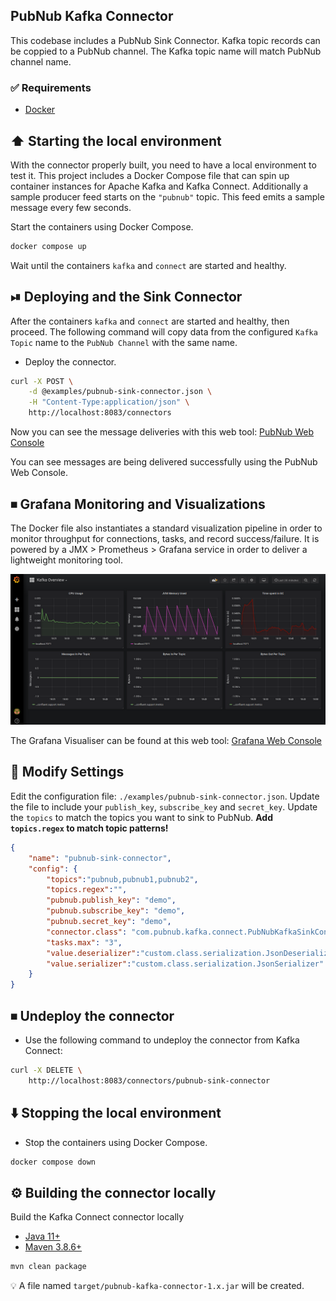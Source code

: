 ## PubNub Kafka Connector

This codebase includes a PubNub Sink Connector.
Kafka topic records can be coppied to a PubNub channel.
The Kafka topic name will match PubNub channel name.

### ✅ Requirements

* [Docker](https://www.docker.com/get-started)

## ⬆️  Starting the local environment

With the connector properly built, you need to have a local environment to test it.
This project includes a Docker Compose file that can spin up container instances for Apache Kafka and Kafka Connect.
Additionally a sample producer feed starts on the `"pubnub"` topic.
This feed emits a sample message every few seconds.

Start the containers using Docker Compose.

```bash
docker compose up
```

Wait until the containers `kafka` and `connect` are started and healthy.

## ⏯ Deploying and the Sink Connector

After the containers `kafka` and `connect` are started and healthy, then proceed.
The following command will copy data from the configured
`Kafka Topic` name to the `PubNub Channel` with the same name.

* Deploy the connector.

```bash
curl -X POST \
    -d @examples/pubnub-sink-connector.json \
    -H "Content-Type:application/json" \
    http://localhost:8083/connectors
```

Now you can see the message deliveries with this web tool:
[PubNub Web Console](https://stephenlb.github.io/pubnub-tools/console/console.html?channel=pubnub&origin=ps.pndsn.com&sub=demo&pub=demo&ssl=true)

You can see messages are being delivered successfully using the PubNub Web Console.

## ⏹ Grafana Monitoring and Visualizations
The Docker file also instantiates a standard visualization pipeline in order to monitor throughput for connections, tasks, and
record success/failure. It is powered by a JMX > Prometheus > Grafana service in order to deliver a lightweight monitoring tool.

![Grafana Pipeline](img/1_b6bdh5s5X_tjiim3DFqB-Q.png)

The Grafana Visualiser can be found at this web tool: [Grafana Web Console](http://localhost:3000/)

## 📝 Modify Settings

Edit the configuration file: `./examples/pubnub-sink-connector.json`.
Update the file to include your `publish_key`, `subscribe_key` and `secret_key`.
Update the `topics` to match the topics you want to sink to PubNub.
**Add `topics.regex` to match topic patterns!**

```json
{
    "name": "pubnub-sink-connector",
    "config": {
        "topics":"pubnub,pubnub1,pubnub2",
        "topics.regex":"",
        "pubnub.publish_key": "demo",
        "pubnub.subscribe_key": "demo",
        "pubnub.secret_key": "demo",
        "connector.class": "com.pubnub.kafka.connect.PubNubKafkaSinkConnector",
        "tasks.max": "3",
        "value.deserializer":"custom.class.serialization.JsonDeserializer",
        "value.serializer":"custom.class.serialization.JsonSerializer"
    }
}
```

## ⏹ Undeploy the connector

* Use the following command to undeploy the connector from Kafka Connect:

```bash
curl -X DELETE \
    http://localhost:8083/connectors/pubnub-sink-connector
```

## ⬇️  Stopping the local environment

* Stop the containers using Docker Compose.

```bash
docker compose down
```

## ⚙️  Building the connector locally

Build the Kafka Connect connector locally

* [Java 11+](https://openjdk.org/install)
* [Maven 3.8.6+](https://maven.apache.org/download.cgi)

```bash
mvn clean package
```

💡 A file named `target/pubnub-kafka-connector-1.x.jar` will be created.
